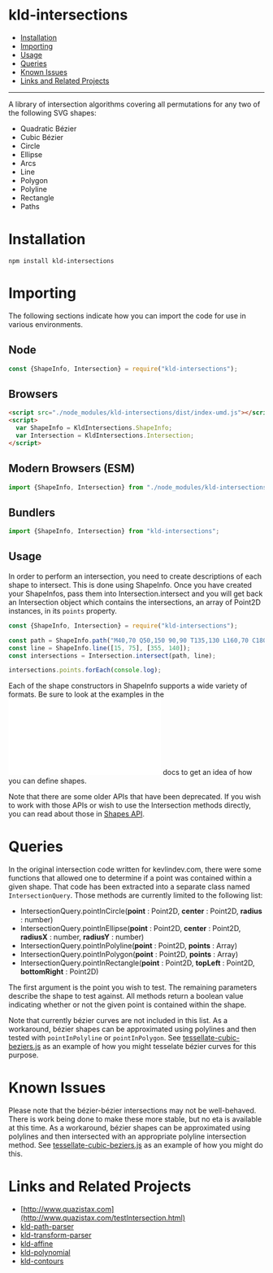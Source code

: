 # kld-intersections

- [Installation](#installation)
- [Importing](#importing)
- [Usage](#usage)
- [Queries](#queries)
- [Known Issues](#known-issues)
- [Links and Related Projects](#links-and-related-projects)

---

A library of intersection algorithms covering all permutations for any two of the following SVG shapes:

- Quadratic Bézier
- Cubic Bézier
- Circle
- Ellipse
- Arcs
- Line
- Polygon
- Polyline
- Rectangle
- Paths

# Installation

```
npm install kld-intersections
```

# Importing

The following sections indicate how you can import the code for use in various environments.

## Node

```javascript
const {ShapeInfo, Intersection} = require("kld-intersections");
```

## Browsers

```html
<script src="./node_modules/kld-intersections/dist/index-umd.js"></script>
<script>
  var ShapeInfo = KldIntersections.ShapeInfo;
  var Intersection = KldIntersections.Intersection;
</script>
```

## Modern Browsers (ESM)

```javascript
import {ShapeInfo, Intersection} from "./node_modules/kld-intersections/dist/index-esm.js";
```

## Bundlers

```javascript
import {ShapeInfo, Intersection} from "kld-intersections";
```

## Usage

In order to perform an intersection, you need to create descriptions of each shape to intersect. This is done using ShapeInfo. Once you have created your ShapeInfos, pass them into Intersection.intersect and you will get back an Intersection object which contains the intersections, an array of Point2D instances, in its `points` property.

```javascript
const {ShapeInfo, Intersection} = require("kld-intersections");

const path = ShapeInfo.path("M40,70 Q50,150 90,90 T135,130 L160,70 C180,180 280,55 280,140 S400,110 290,100");
const line = ShapeInfo.line([15, 75], [355, 140]);
const intersections = Intersection.intersect(path, line);

intersections.points.forEach(console.log);
```

Each of the shape constructors in ShapeInfo supports a wide variety of formats. Be sure to look at the examples in the ![ShapeInfo](./docs/ShapeInfo.md) docs to get an idea of how you can define shapes.

Note that there are some older APIs that have been deprecated. If you wish to work with those APIs or wish to use the Intersection methods directly, you can read about those in [Shapes API](#docs/ShapesApi.md).

# Queries

In the original intersection code written for kevlindev.com, there were some functions that allowed one to determine if a point was contained within a given shape. That code has been extracted into a separate class named `IntersectionQuery`. Those methods are currently limited to the following list:

* IntersectionQuery.pointInCircle(**point** : Point2D, **center** : Point2D, **radius** : number)
* IntersectionQuery.pointInEllipse(**point** : Point2D, **center** : Point2D, **radiusX** : number, **radiusY** : number)
* IntersectionQuery.pointInPolyline(**point** : Point2D, **points** : Array<Point2D>)
* IntersectionQuery.pointInPolygon(**point** : Point2D, **points** : Array<Point2D>)
* IntersectionQuery.pointInRectangle(**point** : Point2D, **topLeft** : Point2D, **bottomRight** : Point2D)

The first argument is the point you wish to test. The remaining parameters describe the shape to test against. All methods return a boolean value indicating whether or not the given point is contained within the shape.

Note that currently bézier curves are not included in this list. As a workaround, bézier shapes can be approximated using polylines and then tested with `pointInPolyline` or `pointInPolygon`. See [tessellate-cubic-beziers.js](examples/tessellate-cubic-beziers.js) as an example of how you might tesselate bézier curves for this purpose.

# Known Issues

Please note that the bézier-bézier intersections may not be well-behaved. There is work being done to make these more stable, but no eta is available at this time. As a workaround, bézier shapes can be approximated using polylines and then intersected with an appropriate polyline intersection method. See [tessellate-cubic-beziers.js](examples/tessellate-cubic-beziers.js) as an example of how you might do this.

# Links and Related Projects

- [http://www.quazistax.com](http://www.quazistax.com/testIntersection.html)
- [kld-path-parser](https://github.com/thelonious/kld-path-parser)
- [kld-transform-parser](https://github.com/thelonious/kld-transform-parser)
- [kld-affine](https://github.com/thelonious/kld-affine)
- [kld-polynomial](https://github.com/thelonious/kld-polynomial)
- [kld-contours](https://github.com/thelonious/kld-contours)
